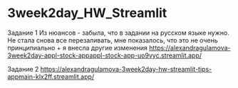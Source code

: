 # 3week2day_HW_Streamlit


Задание 1
Из нюансов - забыла, что в задании на русском языке нужно. Не стала снова все перезаливать, мне показалось, что это не очень принципиально + я внесла другие изменения 
https://alexandragulamova-3week2day-appl-stock-appappl-stock-app-uo9vyc.streamlit.app/


Задание 2
https://alexandragulamova-3week2day-hw-streamlit-tips-appmain-klx2ff.streamlit.app/
